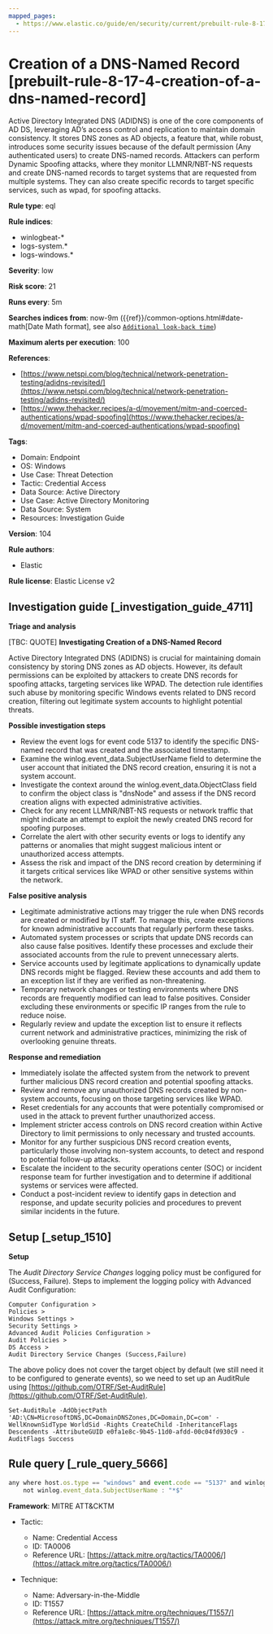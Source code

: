 ```yaml
---
mapped_pages:
  - https://www.elastic.co/guide/en/security/current/prebuilt-rule-8-17-4-creation-of-a-dns-named-record.html
---
```


# Creation of a DNS-Named Record [prebuilt-rule-8-17-4-creation-of-a-dns-named-record]

Active Directory Integrated DNS (ADIDNS) is one of the core components of AD DS, leveraging AD’s access control and replication to maintain domain consistency. It stores DNS zones as AD objects, a feature that, while robust, introduces some security issues because of the default permission (Any authenticated users) to create DNS-named records. Attackers can perform Dynamic Spoofing attacks, where they monitor LLMNR/NBT-NS requests and create DNS-named records to target systems that are requested from multiple systems. They can also create specific records to target specific services, such as wpad, for spoofing attacks.

**Rule type**: eql

**Rule indices**:

* winlogbeat-*
* logs-system.*
* logs-windows.*

**Severity**: low

**Risk score**: 21

**Runs every**: 5m

**Searches indices from**: now-9m ({{ref}}/common-options.html#date-math[Date Math format], see also [`Additional look-back time`](docs-content://solutions/security/detect-and-alert/create-detection-rule.md#rule-schedule))

**Maximum alerts per execution**: 100

**References**:

* [https://www.netspi.com/blog/technical/network-penetration-testing/adidns-revisited/](https://www.netspi.com/blog/technical/network-penetration-testing/adidns-revisited/)
* [https://www.thehacker.recipes/a-d/movement/mitm-and-coerced-authentications/wpad-spoofing](https://www.thehacker.recipes/a-d/movement/mitm-and-coerced-authentications/wpad-spoofing)

**Tags**:

* Domain: Endpoint
* OS: Windows
* Use Case: Threat Detection
* Tactic: Credential Access
* Data Source: Active Directory
* Use Case: Active Directory Monitoring
* Data Source: System
* Resources: Investigation Guide

**Version**: 104

**Rule authors**:

* Elastic

**Rule license**: Elastic License v2

## Investigation guide [_investigation_guide_4711]

**Triage and analysis**

[TBC: QUOTE]
**Investigating Creation of a DNS-Named Record**

Active Directory Integrated DNS (ADIDNS) is crucial for maintaining domain consistency by storing DNS zones as AD objects. However, its default permissions can be exploited by attackers to create DNS records for spoofing attacks, targeting services like WPAD. The detection rule identifies such abuse by monitoring specific Windows events related to DNS record creation, filtering out legitimate system accounts to highlight potential threats.

**Possible investigation steps**

* Review the event logs for event code 5137 to identify the specific DNS-named record that was created and the associated timestamp.
* Examine the winlog.event_data.SubjectUserName field to determine the user account that initiated the DNS record creation, ensuring it is not a system account.
* Investigate the context around the winlog.event_data.ObjectClass field to confirm the object class is "dnsNode" and assess if the DNS record creation aligns with expected administrative activities.
* Check for any recent LLMNR/NBT-NS requests or network traffic that might indicate an attempt to exploit the newly created DNS record for spoofing purposes.
* Correlate the alert with other security events or logs to identify any patterns or anomalies that might suggest malicious intent or unauthorized access attempts.
* Assess the risk and impact of the DNS record creation by determining if it targets critical services like WPAD or other sensitive systems within the network.

**False positive analysis**

* Legitimate administrative actions may trigger the rule when DNS records are created or modified by IT staff. To manage this, create exceptions for known administrative accounts that regularly perform these tasks.
* Automated system processes or scripts that update DNS records can also cause false positives. Identify these processes and exclude their associated accounts from the rule to prevent unnecessary alerts.
* Service accounts used by legitimate applications to dynamically update DNS records might be flagged. Review these accounts and add them to an exception list if they are verified as non-threatening.
* Temporary network changes or testing environments where DNS records are frequently modified can lead to false positives. Consider excluding these environments or specific IP ranges from the rule to reduce noise.
* Regularly review and update the exception list to ensure it reflects current network and administrative practices, minimizing the risk of overlooking genuine threats.

**Response and remediation**

* Immediately isolate the affected system from the network to prevent further malicious DNS record creation and potential spoofing attacks.
* Review and remove any unauthorized DNS records created by non-system accounts, focusing on those targeting services like WPAD.
* Reset credentials for any accounts that were potentially compromised or used in the attack to prevent further unauthorized access.
* Implement stricter access controls on DNS record creation within Active Directory to limit permissions to only necessary and trusted accounts.
* Monitor for any further suspicious DNS record creation events, particularly those involving non-system accounts, to detect and respond to potential follow-up attacks.
* Escalate the incident to the security operations center (SOC) or incident response team for further investigation and to determine if additional systems or services were affected.
* Conduct a post-incident review to identify gaps in detection and response, and update security policies and procedures to prevent similar incidents in the future.


## Setup [_setup_1510]

**Setup**

The *Audit Directory Service Changes* logging policy must be configured for (Success, Failure). Steps to implement the logging policy with Advanced Audit Configuration:

```
Computer Configuration >
Policies >
Windows Settings >
Security Settings >
Advanced Audit Policies Configuration >
Audit Policies >
DS Access >
Audit Directory Service Changes (Success,Failure)
```

The above policy does not cover the target object by default (we still need it to be configured to generate events), so we need to set up an AuditRule using [https://github.com/OTRF/Set-AuditRule](https://github.com/OTRF/Set-AuditRule).

```
Set-AuditRule -AdObjectPath 'AD:\CN=MicrosoftDNS,DC=DomainDNSZones,DC=Domain,DC=com' -WellKnownSidType WorldSid -Rights CreateChild -InheritanceFlags Descendents -AttributeGUID e0fa1e8c-9b45-11d0-afdd-00c04fd930c9 -AuditFlags Success
```


## Rule query [_rule_query_5666]

```js
any where host.os.type == "windows" and event.code == "5137" and winlog.event_data.ObjectClass == "dnsNode" and
    not winlog.event_data.SubjectUserName : "*$"
```

**Framework**: MITRE ATT&CKTM

* Tactic:

    * Name: Credential Access
    * ID: TA0006
    * Reference URL: [https://attack.mitre.org/tactics/TA0006/](https://attack.mitre.org/tactics/TA0006/)

* Technique:

    * Name: Adversary-in-the-Middle
    * ID: T1557
    * Reference URL: [https://attack.mitre.org/techniques/T1557/](https://attack.mitre.org/techniques/T1557/)



